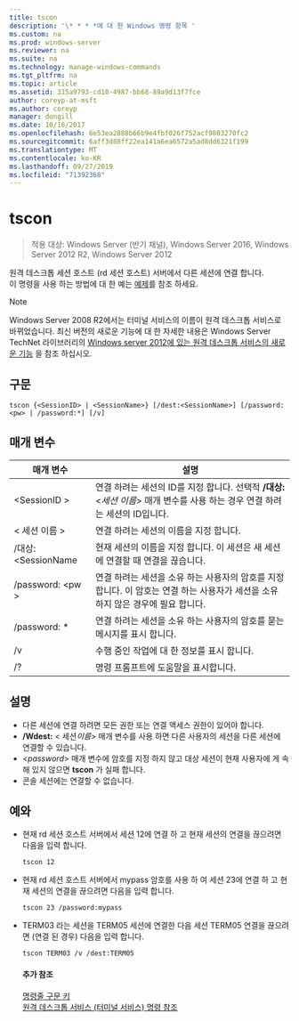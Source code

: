 ```yaml
---
title: tscon
description: '\* * * *에 대 한 Windows 명령 항목 '
ms.custom: na
ms.prod: windows-server
ms.reviewer: na
ms.suite: na
ms.technology: manage-windows-commands
ms.tgt_pltfrm: na
ms.topic: article
ms.assetid: 315a9793-cd10-4987-bb68-89a9d13f7fce
author: coreyp-at-msft
ms.author: coreyp
manager: dongill
ms.date: 10/16/2017
ms.openlocfilehash: 6e53ea2888b66b9e4fbf026f752acf9803270fc2
ms.sourcegitcommit: 6aff3d88ff22ea141a6ea6572a5ad8dd6321f199
ms.translationtype: MT
ms.contentlocale: ko-KR
ms.lasthandoff: 09/27/2019
ms.locfileid: "71392368"
---
```

# <a name="tscon"></a>tscon

>적용 대상: Windows Server (반기 채널), Windows Server 2016, Windows Server 2012 R2, Windows Server 2012

원격 데스크톱 세션 호스트 (rd 세션 호스트) 서버에서 다른 세션에 연결 합니다.  
이 명령을 사용 하는 방법에 대 한 예는 [예제](#BKMK_examples)를 참조 하세요.  

> [!NOTE]  
> Windows Server 2008 R2에서는 터미널 서비스의 이름이 원격 데스크톱 서비스로 바뀌었습니다. 최신 버전의 새로운 기능에 대 한 자세한 내용은 Windows Server TechNet 라이브러리의 [Windows server 2012에 있는 원격 데스크톱 서비스의 새로운 기능](https://technet.microsoft.com/library/hh831527) 을 참조 하십시오.  

## <a name="syntax"></a>구문  
```  
tscon {<SessionID> | <SessionName>} [/dest:<SessionName>] [/password:<pw> | /password:*] [/v]  
```  
## <a name="parameters"></a>매개 변수  

|매개 변수|설명|  
|-------|--------|  
|\<SessionID >|연결 하려는 세션의 ID를 지정 합니다. 선택적 **/대상:** <*세션 이름*> 매개 변수를 사용 하는 경우 연결 하려는 세션의 ID입니다.|  
|\< 세션 이름 >|연결 하려는 세션의 이름을 지정 합니다.|  
|/대상: \<SessionName|현재 세션의 이름을 지정 합니다. 이 세션은 새 세션에 연결할 때 연결을 끊습니다.|  
|/password: \<pw >|연결 하려는 세션을 소유 하는 사용자의 암호를 지정 합니다. 이 암호는 연결 하는 사용자가 세션을 소유 하지 않은 경우에 필요 합니다.|  
|/password: *|연결 하려는 세션을 소유 하는 사용자의 암호를 묻는 메시지를 표시 합니다.|  
|/v|수행 중인 작업에 대 한 정보를 표시 합니다.|  
|/?|명령 프롬프트에 도움말을 표시합니다.|  

## <a name="remarks"></a>설명  
-   다른 세션에 연결 하려면 모든 권한 또는 연결 액세스 권한이 있어야 합니다.  
-   **/Wdest:** < 세션*이름*> 매개 변수를 사용 하면 다른 사용자의 세션을 다른 세션에 연결할 수 있습니다.  
-   <*password*> 매개 변수에 암호를 지정 하지 않고 대상 세션이 현재 사용자에 게 속해 있지 않으면 **tscon** 가 실패 합니다.  
-   콘솔 세션에는 연결할 수 없습니다.  

## <a name="BKMK_examples"></a>예와  
- 현재 rd 세션 호스트 서버에서 세션 12에 연결 하 고 현재 세션의 연결을 끊으려면 다음을 입력 합니다.  
  ```  
  tscon 12  
  ```  
- 현재 rd 세션 호스트 서버에서 mypass 암호를 사용 하 여 세션 23에 연결 하 고 현재 세션의 연결을 끊으려면 다음을 입력 합니다.  
  ```  
  tscon 23 /password:mypass  
  ```  
- TERM03 라는 세션을 TERM05 세션에 연결한 다음 세션 TERM05 연결을 끊으려면 (연결 된 경우) 다음을 입력 합니다.  
  ```  
  tscon TERM03 /v /dest:TERM05  
  ```  
  #### <a name="additional-references"></a>추가 참조  
  [명령줄 구문 키](command-line-syntax-key.md)  
  [원격 데스크톱 서비스 &#40;터미널 서비스&#41; 명령 참조](remote-desktop-services-terminal-services-command-reference.md)  

